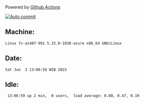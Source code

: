 Powered by [Github Actions](https://github.com/features/actions)

[![Auto commit](https://github.com/hiage/workstation/workflows/Auto%20commit/badge.svg)](https://github.com/hiage/workstation/actions?query=workflow%3A%22Auto+commit%22)

## Machine:
```
Linux fv-az407-991 5.15.0-1038-azure x86_64 GNU/Linux
```
## Date:
```
Sat Jun  3 13:06:59 WIB 2023
```
## Idle:
```
 13:06:59 up 2 min,  0 users,  load average: 0.80, 0.47, 0.19
```
